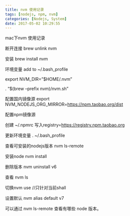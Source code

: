 ```yaml
---
title: nvm 使用记录
tags: [nodejs, npm, nvm]
categories: [Nodejs, System]
date: 2017-05-02 10:29:55
---
```


mac下nvm 使用记录

断开连接 brew unlink nvm

安装 brew install nvm

环境变量 add to ~/.bash_profile

export NVM_DIR=&#8221;$HOME/.nvm&#8221;

. &#8220;$(brew &#8211;prefix nvm)/nvm.sh&#8221;

配置国内镜像源 export NVM_NODEJS_ORG_MIRROR=https://npm.taobao.org/dist

配置npm镜像源

创建 ~/.npmrc 写入registry=https://registry.npm.taobao.org

更新环境变量 . ~/.bash_profile

查看可安装的nodejs版本 nvm ls-remote

安装node nvm install

删除版本 nvm uninstall v6

查看 nvm ls

切换nvm use //只针对当前shall

设置默认 nvm alias default v7

可以通过 nvm ls-remote 查看有哪些 node 版本。
